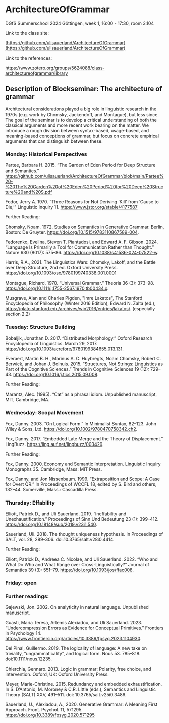 # ArchitectureOfGrammar
DGfS Summerschool 2024 Göttingen, week 1, 16:00 - 17:30, room 3.104

Link to the class site:

[https://github.com/ulisauerland/ArchitectureOfGrammar](https://github.com/ulisauerland/ArchitectureOfGrammar)

Link to the references:

https://www.zotero.org/groups/5624088/class-architectureofgrammar/library


## Description of Blockseminar: The architecture of grammar

Architectural considerations played a big role in linguistic research in the 1970s (e.g. work by Chomsky, Jackendoff, and Montague), but less since.  The goal of the seminar is to develop a critical understanding of both the classical arguments and more recent work bearing on the matter.  We introduce a rough division between syntax-based, usage-based, and meaning-based conceptions of grammar, but focus on concrete empirical arguments that can distinguish between these.


### Monday: Historical Perspectives

Partee, Barbara H. 2015. “The Garden of Eden Period for Deep Structure and Semantics.”
https://github.com/ulisauerland/ArchitectureOfGrammar/blob/main/Partee%20-%20The%20Garden%20of%20Eden%20Period%20for%20Deep%20Structure%20and%20S.pdf

Fodor, Jerry A. 1970. “Three Reasons for Not Deriving ‘Kill’ from ‘Cause to Die,’” Linguistic Inquiry 11. https://www.jstor.org/stable/4177587

Further Reading:

Chomsky, Noam. 1972. Studies on Semantics in Generative Grammar. Berlin, Boston: De Gruyter. https://doi.org/10.1515/9783110867589-004.

Fedorenko, Evelina, Steven T. Piantadosi, and Edward A. F. Gibson. 2024. “Language Is Primarily a Tool for Communication Rather than Thought.” Nature 630 (8017): 575–86. https://doi.org/10.1038/s41586-024-07522-w.

Harris, R.A., 2021. The Linguistics Wars: Chomsky, Lakoff, and the Battle over Deep Structure, 2nd ed. Oxford University Press. https://doi.org/10.1093/oso/9780199740338.001.0001

Montague, Richard. 1970. “Universal Grammar.” Theoria 36 (3): 373–98. https://doi.org/10.1111/j.1755-2567.1970.tb00434.x.

Musgrave, Alan and Charles Pigden, "Imre Lakatos", The Stanford Encyclopedia of Philosophy (Winter 2016 Edition), Edward N. Zalta (ed.), https://plato.stanford.edu/archives/win2016/entries/lakatos/.
(especially section 2.2)


### Tuesday: Structure Building

Bobaljik, Jonathan D. 2017. “Distributed Morphology.” Oxford Research Encyclopedia of Linguistics. March 29, 2017. https://doi.org/10.1093/acrefore/9780199384655.013.131.

Everaert, Martin B. H., Marinus A. C. Huybregts, Noam Chomsky, Robert C. Berwick, and Johan J. Bolhuis. 2015. “Structures, Not Strings: Linguistics as Part of the Cognitive Sciences.” Trends in Cognitive Sciences 19 (12): 729–43. https://doi.org/10.1016/j.tics.2015.09.008.

Further Reading:

Marantz, Alec. (1995). “Cat” as a phrasal idiom. Unpublished manuscript, MIT, Cambridge, MA.


### Wednesday: Scopal Movement

Fox, Danny. 2003. “On Logical Form.” In Minimalist Syntax, 82–123. John Wiley & Sons, Ltd. https://doi.org/10.1002/9780470758342.ch2.

Fox, Danny. 2017. “Embedded Late Merge and the Theory of Displacement.” LingBuzz. https://ling.auf.net/lingbuzz/003429.

Further Reading:

Fox, Danny. 2000. Economy and Semantic Interpretation. Linguistic Inquiry Monographs 35. Cambridge, Mass: MIT Press.

Fox, Danny, and Jon Nissenbaum. 1999. “Extraposition and Scope: A Case for Overt QR.” In Proceedings of WCCFL 18, edited by S. Bird and others, 132–44. Somerville, Mass.: Cascadilla Press.


### Thursday: Effability

Elliott, Patrick D., and Uli Sauerland. 2019. “Ineffability and Unexhaustification.” Proceedings of Sinn Und Bedeutung 23 (1): 399–412. https://doi.org/10.18148/sub/2019.v23i1.540.

Sauerland, Uli. 2018. The thought uniqueness hypothesis. In Proceedings of SALT, vol. 28, 289–306. doi:10.3765/salt.v28i0.4414.

Further Reading:

Elliott, Patrick D., Andreea C. Nicolae, and Uli Sauerland. 2022. “Who and What Do Who and What Range over Cross-Linguistically?” Journal of Semantics 39 (3): 551–79. https://doi.org/10.1093/jos/ffac008.


### Friday: open

### Further readings:

Gajewski, Jon. 2002. On analyticity in natural language. Unpublished manuscript.

Guasti, Maria Teresa, Artemis Alexiadou, and Uli Sauerland. 2023. “Undercompression Errors as Evidence for Conceptual Primitives.” Frontiers in Psychology 14. https://www.frontiersin.org/articles/10.3389/fpsyg.2023.1104930.


Del Pinal, Guillermo. 2019. The logicality of language: A new take on triviality, “ungrammaticality”, and logical form. Nous 53. 785–818. doi:10.1111/nous.12235.


Chierchia, Gennaro. 2013. Logic in grammar: Polarity, free choice, and intervention. Oxford, UK: Oxford University Press.


Meyer, Marie-Christine. 2015. Redundancy and embedded exhaustification. In S. D’Antonio, M. Moroney & C.R. Little (eds.), Semantics and Linguistic Theory (SALT) XXV, 491–511. doi: 10.3765/salt.v25i0.3486.

Sauerland, U., Alexiadou, A., 2020. Generative Grammar: A Meaning First Approach. Front.
Psychol. 11, 571295. https://doi.org/10.3389/fpsyg.2020.571295
